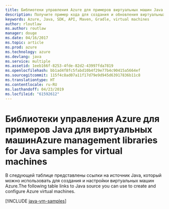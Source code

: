```yaml
---
title: Библиотеки управления Azure для примеров виртуальных машин Java
description: Получите пример кода для создания и обновления виртуальных машин Azure с помощью библиотек управления Azure для Java.
keywords: Azure, Java, SDK, API, Maven, Gradle, virtual machines
author: rloutlaw
ms.author: routlaw
manager: douge
ms.date: 04/16/2017
ms.topic: article
ms.prod: azure
ms.technology: azure
ms.devlang: java
ms.service: multiple
ms.assetid: 1eeb166f-8253-4fde-82d2-43997fda7819
ms.openlocfilehash: bb1ad4f8fc5fabd10b4f29e77b4c90415a5664ef
ms.sourcegitcommit: 115f4c8ad07a11f17d79e9d945d63917836b11c8
ms.translationtype: HT
ms.contentlocale: ru-RU
ms.lasthandoff: 04/23/2019
ms.locfileid: "61592612"
---
```

# <a name="azure-management-libraries-for-java-samples-for-virtual-machines"></a><span data-ttu-id="d3f4b-104">Библиотеки управления Azure для примеров Java для виртуальных машин</span><span class="sxs-lookup"><span data-stu-id="d3f4b-104">Azure management libraries for Java samples for virtual machines</span></span>

<span data-ttu-id="d3f4b-105">В следующей таблице представлены ссылки на источник Java, который можно использовать для создания и настройки виртуальных машин Azure.</span><span class="sxs-lookup"><span data-stu-id="d3f4b-105">The following table links to Java source you can use to create and configure Azure virtual machines.</span></span>

[!INCLUDE [java-vm-samples](includes/java-vm-samples.md)]